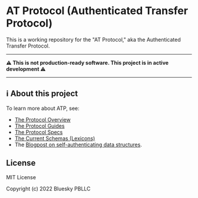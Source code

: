 # AT Protocol (Authenticated Transfer Protocol)

This is a working repository for the "AT Protocol," aka the Authenticated Transfer Protocol.

---

**⚠️ This is not production-ready software. This project is in active development ⚠️**

---

## ℹ️ About this project

To learn more about ATP, see:

- [The Protocol Overview](https://atproto.com/guides/overview)
- [The Protocol Guides](https://atproto.com/guides)
- [The Protocol Specs](https://atproto.com/specs)
- [The Current Schemas (Lexicons)](https://atproto.com/lexicons)
- The [Blogpost on self-authenticating data structures](https://blueskyweb.xyz/blog/3-6-2022-a-self-authenticating-social-protocol). 

## License

MIT License

Copyright (c) 2022 Bluesky PBLLC
